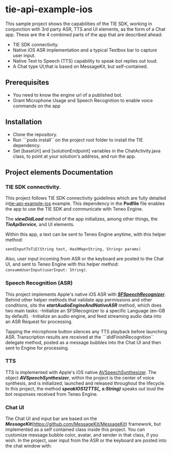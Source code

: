 # tie-api-example-ios

This sample project shows the capabilities of the TIE SDK, working in conjunction with 3rd party ASR, TTS and UI elements, as the form of a Chat app. These are the 4 combined parts of the app that are described ahead:
   - TIE SDK connectivity.
   - Native iOS ASR implementation and a typical Textbox bar to capture user input. 
   - Native Text to Speech (TTS) capability to speak bot replies out loud.
   - A Chat type UI,that is based on MessageKit, but self-contained.

## Prerequisites
   - You need to know the engine url of a published bot.
   - Grant Microphone Usage and Speech Recognition to enable voice commands on the app

## Installation
   - Clone the repository.
   - Run ```pods install`` on the project root folder to install the TIE dependency.
   - Set [baseUrl] and [solutionEndpoint] variables in the ChatActivity.java class, to point at your solution's address, and        run the app.


## Project elements Documentation
### TIE SDK connectivity.
This project follows TIE SDK connectivity guidelines which are fully detailed in[tie-api-example-ios](https://github.com/artificialsolutions/tie-api-example-ios) example.
This dependency in the **Podfile** file enables the app to use the TIE SDK and communicate with Teneo Engine.

The ***viewDidLoad*** method of the app initializes, among other things, the ***TieApiService***, and UI elements.

Within this app, a text can be sent to Teneo Engine anytime, with this helper method:
```
sendInputToTiE(String text, HashMap<String, String> params)
```
Also, user input incoming from ASR or the keyboard are posted to the Chat UI, and sent to Teneo Engine with this helper method: 
```consumeUserInput(userInput: String)```.


### Speech Recognition (ASR)
This project implements Apple's native iOS ASR with [***SFSpeechRecognizer***](https://developer.apple.com/documentation/speech/sfspeechrecognizer).
Behind other helper methods that validate app permissions and other conditions, sits the ***startAudioEngineAndNativeASR*** method, which does two main tasks:
-Initialize an SFSRecognizer to a specific Language (en-GB by default).
-Initialize an audio engine, and feed streaming audio data into an ASR Request for processing.

Tapping the microphone button silences any TTS playback before launching ASR. Transcription results are received at the ```didFinishRecognition`` delegate method, posted as a message bubbles into the Chat UI and then sent to Engine for processing.

### TTS
TTS is implemented with Apple's iOS native [AVSpeechSynthesizer](https://developer.apple.com/documentation/avfoundation/avspeechsynthesizer). The object ***AVSpeechSynthesizer***, within the project is the center of voice synthesis, and is initialized, launched and released throughout the lifecycle.
In this project, the method ***speakIOS12TTS(_ s:String)***  speaks out loud the bot responses received from Teneo Engine.

### Chat UI
The Chat UI and input bar are based on the ***MessageKit***(https://github.com/MessageKit/MessageKit) framework, but implemented as a self contained class inside this project.
You can customize message bubble color, avatar, and sender in that class, if you wish. 
In the project, user input from the ASR or the keyboard are posted into the chat window with:
```
